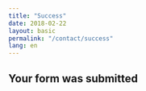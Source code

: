 ```yaml
---
title: "Success"
date: 2018-02-22
layout: basic
permalink: "/contact/success"
lang: en
---
```


## Your form was submitted
